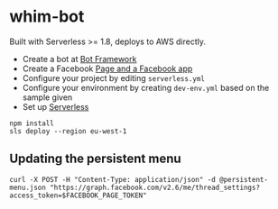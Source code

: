 # whim-bot

Built with Serverless >= 1.8, deploys to AWS directly.

* Create a bot at [Bot Framework](https://botframework.com)
* Create a Facebook [Page and a Facebook app](https://developer.facebook.com)
* Configure your project by editing `serverless.yml`
* Configure your environment by creating `dev-env.yml` based on the sample given
* Set up [Serverless](https://serverless.com)

```
npm install
sls deploy --region eu-west-1
```

## Updating the persistent menu

```
curl -X POST -H "Content-Type: application/json" -d @persistent-menu.json "https://graph.facebook.com/v2.6/me/thread_settings?access_token=$FACEBOOK_PAGE_TOKEN"
```

